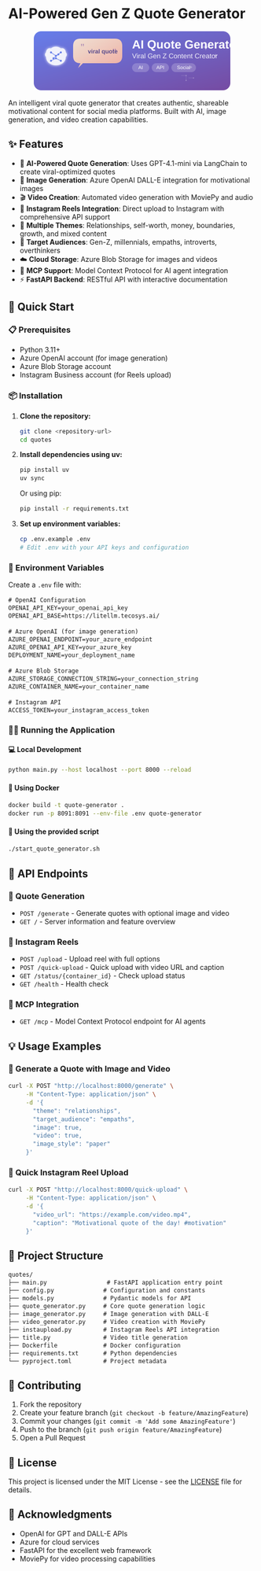 # AI-Powered Gen Z Quote Generator

<div align="center">
  <img src="logo.svg" alt="AI-Powered Gen Z Quote Generator" width="400"/>
</div>

An intelligent viral quote generator that creates authentic, shareable motivational content for social media platforms. Built with AI, image generation, and video creation capabilities.

## ✨ Features

- 🤖 **AI-Powered Quote Generation**: Uses GPT-4.1-mini via LangChain to create viral-optimized quotes
- 🎨 **Image Generation**: Azure OpenAI DALL-E integration for motivational images  
- 🎬 **Video Creation**: Automated video generation with MoviePy and audio
- 📱 **Instagram Reels Integration**: Direct upload to Instagram with comprehensive API support
- 🎯 **Multiple Themes**: Relationships, self-worth, money, boundaries, growth, and mixed content
- 👥 **Target Audiences**: Gen-Z, millennials, empaths, introverts, overthinkers
- ☁️ **Cloud Storage**: Azure Blob Storage for images and videos
- 🔗 **MCP Support**: Model Context Protocol for AI agent integration
- ⚡ **FastAPI Backend**: RESTful API with interactive documentation

## 🚀 Quick Start

### 📋 Prerequisites

- Python 3.11+
- Azure OpenAI account (for image generation)
- Azure Blob Storage account  
- Instagram Business account (for Reels upload)

### 📦 Installation

1. **Clone the repository:**
   ```bash
   git clone <repository-url>
   cd quotes
   ```

2. **Install dependencies using uv:**
   ```bash
   pip install uv
   uv sync
   ```

   Or using pip:
   ```bash
   pip install -r requirements.txt
   ```

3. **Set up environment variables:**
   ```bash
   cp .env.example .env
   # Edit .env with your API keys and configuration
   ```

### 🔧 Environment Variables

Create a `.env` file with:

```env
# OpenAI Configuration
OPENAI_API_KEY=your_openai_api_key
OPENAI_API_BASE=https://litellm.tecosys.ai/

# Azure OpenAI (for image generation)
AZURE_OPENAI_ENDPOINT=your_azure_endpoint
AZURE_OPENAI_API_KEY=your_azure_key
DEPLOYMENT_NAME=your_deployment_name

# Azure Blob Storage
AZURE_STORAGE_CONNECTION_STRING=your_connection_string
AZURE_CONTAINER_NAME=your_container_name

# Instagram API
ACCESS_TOKEN=your_instagram_access_token
```

### 🏃‍♂️ Running the Application

#### 💻 Local Development
```bash
python main.py --host localhost --port 8000 --reload
```

#### 🐳 Using Docker
```bash
docker build -t quote-generator .
docker run -p 8091:8091 --env-file .env quote-generator
```

#### 📝 Using the provided script
```bash
./start_quote_generator.sh
```

## 🔌 API Endpoints

### 💬 Quote Generation
- `POST /generate` - Generate quotes with optional image and video
- `GET /` - Server information and feature overview

### 📱 Instagram Reels
- `POST /upload` - Upload reel with full options
- `POST /quick-upload` - Quick upload with video URL and caption
- `GET /status/{container_id}` - Check upload status
- `GET /health` - Health check

### 🔗 MCP Integration
- `GET /mcp` - Model Context Protocol endpoint for AI agents

## 💡 Usage Examples

### 🎨 Generate a Quote with Image and Video
```bash
curl -X POST "http://localhost:8000/generate" \
     -H "Content-Type: application/json" \
     -d '{
       "theme": "relationships",
       "target_audience": "empaths",
       "image": true,
       "video": true,
       "image_style": "paper"
     }'
```

### 📱 Quick Instagram Reel Upload
```bash
curl -X POST "http://localhost:8000/quick-upload" \
     -H "Content-Type: application/json" \
     -d '{
       "video_url": "https://example.com/video.mp4",
       "caption": "Motivational quote of the day! #motivation"
     }'
```

## 📁 Project Structure

```
quotes/
├── main.py                 # FastAPI application entry point
├── config.py              # Configuration and constants
├── models.py              # Pydantic models for API
├── quote_generator.py     # Core quote generation logic
├── image_generator.py     # Image generation with DALL-E
├── video_generator.py     # Video creation with MoviePy
├── instaupload.py         # Instagram Reels API integration
├── title.py               # Video title generation
├── Dockerfile             # Docker configuration
├── requirements.txt       # Python dependencies
└── pyproject.toml         # Project metadata
```

## 🤝 Contributing

1. Fork the repository
2. Create your feature branch (`git checkout -b feature/AmazingFeature`)
3. Commit your changes (`git commit -m 'Add some AmazingFeature'`)
4. Push to the branch (`git push origin feature/AmazingFeature`)
5. Open a Pull Request

## 📄 License

This project is licensed under the MIT License - see the [LICENSE](LICENSE) file for details.

## 🙏 Acknowledgments

- OpenAI for GPT and DALL-E APIs
- Azure for cloud services
- FastAPI for the excellent web framework
- MoviePy for video processing capabilities